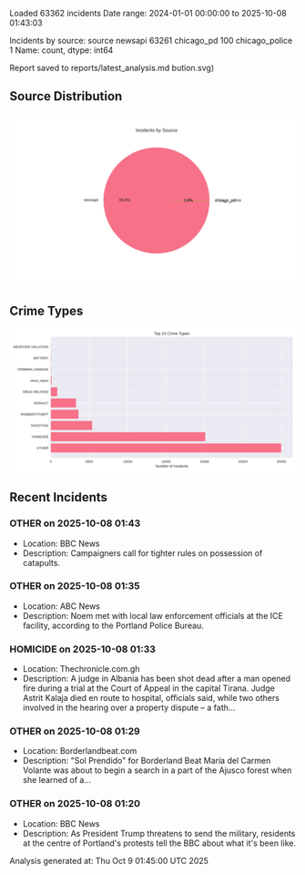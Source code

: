 
Loaded 63362 incidents
Date range: 2024-01-01 00:00:00 to 2025-10-08 01:43:03

Incidents by source:
source
newsapi           63261
chicago_pd          100
chicago_police        1
Name: count, dtype: int64

Report saved to reports/latest_analysis.md
bution.svg)

## Source Distribution
![Source Distribution](images/source_distribution.svg)

## Crime Types
![Crime Types](images/crime_types.svg)

## Recent Incidents

### OTHER on 2025-10-08 01:43
- Location: BBC News
- Description: Campaigners call for tighter rules on possession of catapults.


### OTHER on 2025-10-08 01:35
- Location: ABC News
- Description: Noem met with local law enforcement officials at the ICE facility, according to the Portland Police Bureau.


### HOMICIDE on 2025-10-08 01:33
- Location: Thechronicle.com.gh
- Description: A judge in Albania has been shot dead after a man opened fire during a trial at the Court of Appeal in the capital Tirana. Judge Astrit Kalaja died en route to hospital, officials said, while two others involved in the hearing over a property dispute – a fath…


### OTHER on 2025-10-08 01:29
- Location: Borderlandbeat.com
- Description: "Sol Prendido" for Borderland Beat María del Carmen Volante was about to begin a search in a part of the Ajusco forest when she learned of a...


### OTHER on 2025-10-08 01:20
- Location: BBC News
- Description: As President Trump threatens to send the military, residents at the centre of Portland's protests tell the BBC about what it's been like.

Analysis generated at: Thu Oct  9 01:45:00 UTC 2025
